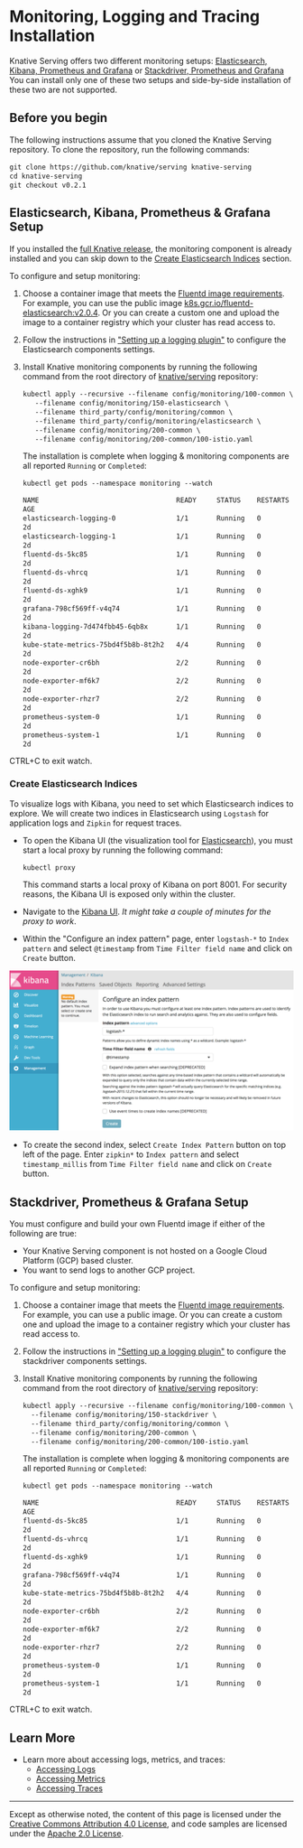 # Monitoring, Logging and Tracing Installation

Knative Serving offers two different monitoring setups:
[Elasticsearch, Kibana, Prometheus and Grafana](#elasticsearch-kibana-prometheus--grafana-setup)
or
[Stackdriver, Prometheus and Grafana](#stackdriver-prometheus--grafana-setup)
You can install only one of these two setups and side-by-side installation of
these two are not supported.

## Before you begin

The following instructions assume that you cloned the Knative Serving repository.
To clone the repository, run the following commands:

   ```shell
   git clone https://github.com/knative/serving knative-serving
   cd knative-serving
   git checkout v0.2.1
   ```

## Elasticsearch, Kibana, Prometheus & Grafana Setup

If you installed the
[full Knative release](../install/README.md#installing-knative),
the monitoring component is already installed and you can skip down to the
[Create Elasticsearch Indices](#create-elasticsearch-indices) section.

To configure and setup monitoring:

1. Choose a container image that meets the
   [Fluentd image requirements](fluentd/README.md#requirements). For example, you can use the
   public image [k8s.gcr.io/fluentd-elasticsearch:v2.0.4](https://github.com/kubernetes/kubernetes/tree/master/cluster/addons/fluentd-elasticsearch/fluentd-es-image).
   Or you can create a custom one and upload the image to a container registry
   which your cluster has read access to.
1. Follow the instructions in
   ["Setting up a logging plugin"](setting-up-a-logging-plugin.md#Configuring)
   to configure the Elasticsearch components settings.
1. Install Knative monitoring components by running the following command from the root directory of
   [knative/serving](https://github.com/knative/serving) repository:

   ```shell
   kubectl apply --recursive --filename config/monitoring/100-common \
      --filename config/monitoring/150-elasticsearch \
      --filename third_party/config/monitoring/common \
      --filename third_party/config/monitoring/elasticsearch \
      --filename config/monitoring/200-common \
      --filename config/monitoring/200-common/100-istio.yaml
   ```

   The installation is complete when logging & monitoring components are all
   reported `Running` or `Completed`:

     ```shell
     kubectl get pods --namespace monitoring --watch
     ```

     ```
     NAME                                  READY     STATUS    RESTARTS   AGE
     elasticsearch-logging-0               1/1       Running   0          2d
     elasticsearch-logging-1               1/1       Running   0          2d
     fluentd-ds-5kc85                      1/1       Running   0          2d
     fluentd-ds-vhrcq                      1/1       Running   0          2d
     fluentd-ds-xghk9                      1/1       Running   0          2d
     grafana-798cf569ff-v4q74              1/1       Running   0          2d
     kibana-logging-7d474fbb45-6qb8x       1/1       Running   0          2d
     kube-state-metrics-75bd4f5b8b-8t2h2   4/4       Running   0          2d
     node-exporter-cr6bh                   2/2       Running   0          2d
     node-exporter-mf6k7                   2/2       Running   0          2d
     node-exporter-rhzr7                   2/2       Running   0          2d
     prometheus-system-0                   1/1       Running   0          2d
     prometheus-system-1                   1/1       Running   0          2d
     ```

  CTRL+C to exit watch.

### Create Elasticsearch Indices

To visualize logs with Kibana, you need to set which Elasticsearch indices to explore. We will
create two indices in Elasticsearch using `Logstash` for application logs and `Zipkin`
for request traces.

- To open the Kibana UI (the visualization tool for [Elasticsearch](https://info.elastic.co)),
  you must start a local proxy by running the following command:

  ```shell
  kubectl proxy
  ```

  This command starts a local proxy of Kibana on port 8001. For security
  reasons, the Kibana UI is exposed only within the cluster.

- Navigate to the
  [Kibana UI](http://localhost:8001/api/v1/namespaces/monitoring/services/kibana-logging/proxy/app/kibana).
  _It might take a couple of minutes for the proxy to work_.

- Within the "Configure an index pattern" page, enter `logstash-*` to
  `Index pattern` and select `@timestamp` from `Time Filter field name` and
  click on `Create` button.

![Create logstash-* index](images/kibana-landing-page-configure-index.png)

- To create the second index, select `Create Index Pattern` button on top left
  of the page. Enter `zipkin*` to `Index pattern` and select `timestamp_millis`
  from `Time Filter field name` and click on `Create` button.


## Stackdriver, Prometheus & Grafana Setup

You must configure and build your own Fluentd image if either of the following are true:

 * Your Knative Serving component is not hosted on a Google Cloud Platform (GCP) based cluster.
 * You want to send logs to another GCP project.

To configure and setup monitoring:

1. Choose a container image that meets the
   [Fluentd image requirements](fluentd/README.md#requirements). For example, you can use a
   public image. Or you can create a custom one and upload the image to a
   container registry which your cluster has read access to.
2. Follow the instructions in
   ["Setting up a logging plugin"](setting-up-a-logging-plugin.md#Configuring)
   to configure the stackdriver components settings.
3. Install Knative monitoring components by running the following command from the root directory of
   [knative/serving](https://github.com/knative/serving) repository:

      ```shell
      kubectl apply --recursive --filename config/monitoring/100-common \
        --filename config/monitoring/150-stackdriver \
        --filename third_party/config/monitoring/common \
        --filename config/monitoring/200-common \
        --filename config/monitoring/200-common/100-istio.yaml
      ```

   The installation is complete when logging & monitoring components are all
   reported `Running` or `Completed`:

     ```shell
     kubectl get pods --namespace monitoring --watch
     ```

     ```
     NAME                                  READY     STATUS    RESTARTS   AGE
     fluentd-ds-5kc85                      1/1       Running   0          2d
     fluentd-ds-vhrcq                      1/1       Running   0          2d
     fluentd-ds-xghk9                      1/1       Running   0          2d
     grafana-798cf569ff-v4q74              1/1       Running   0          2d
     kube-state-metrics-75bd4f5b8b-8t2h2   4/4       Running   0          2d
     node-exporter-cr6bh                   2/2       Running   0          2d
     node-exporter-mf6k7                   2/2       Running   0          2d
     node-exporter-rhzr7                   2/2       Running   0          2d
     prometheus-system-0                   1/1       Running   0          2d
     prometheus-system-1                   1/1       Running   0          2d
     ```

  CTRL+C to exit watch.
## Learn More

- Learn more about accessing logs, metrics, and traces:
  - [Accessing Logs](./accessing-logs.md)
  - [Accessing Metrics](./accessing-metrics.md)
  - [Accessing Traces](./accessing-traces.md)

---

Except as otherwise noted, the content of this page is licensed under the
[Creative Commons Attribution 4.0 License](https://creativecommons.org/licenses/by/4.0/),
and code samples are licensed under the
[Apache 2.0 License](https://www.apache.org/licenses/LICENSE-2.0).
